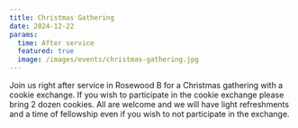 ```yaml
---
title: Christmas Gathering
date: 2024-12-22
params:
  time: After service
  featured: true
  image: /images/events/christmas-gathering.jpg
---
```


Join us right after service in Rosewood B for a Christmas gathering with a cookie exchange. If you wish to participate in the cookie exchange please bring 2 dozen cookies. All are welcome and we will have light refreshments and a time of fellowship even if you wish to not participate in the exchange.
